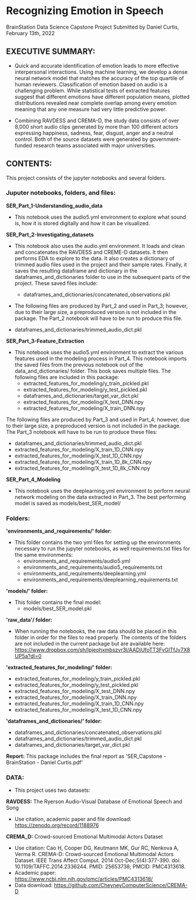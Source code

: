 # Recognizing Emotion in Speech
BrainStation Data Science Capstone Project
Submitted by Daniel Curtis, February 13th, 2022

## EXECUTIVE SUMMARY:

- Quick and accurate identification of emotion leads to more effective
 interpersonal interactions. Using machine learning, we develop a
 dense neural network model that matches the accuracy of the top
 quartile of human reviewers. Classification of emotion based on audio
 is a challenging problem. While statistical tests of extracted
 features suggest that different emotions have different population
 means, plotted distributions revealed near complete overlap among
 every emotion meaning that any one measure had very little
 predictive power.

- Combining RAVDESS and CREMA-D, the study data consists of over
 8,000 short audio clips generated by more than 100 different actors
 expressing happiness, sadness, fear, disgust, anger and a neutral
 control. Both of the source datasets were generated by
 government-funded research teams associated with major universities.


## CONTENTS:
This project consists of the jupyter notebooks and several folders.

### Juputer notebooks, folders, and files:

**SER_Part_1-Understanding_audio_data**
- This notebook uses the audio5.yml environment to explore what sound 
 is, how it is stored digitally and how it can be visualized.

**SER_Part_2-Investigating_datasets**
- This notebook also uses the audio.yml environment. It loads and clean
 and concatenates the RAVDESS and CREME-D datasets. It then performs
 EDA to explore to the data. It also creates a dictionary of trimmed
 audio files used in the project and their sample rates. Finally, it
 saves the resulting dataframe and dictionary in the
 dataframes_and_dictionaries folder to use in the subsequent parts of
 the project. These saved files include:
  - dataframes_and_dictionaries/concatenated_observations.pkl

 - The following files are produced by Part_2 and used in Part_3; however,
 due to their large size, a preproduced version is not included in the
 package. The Part_2 notebook will have to be run to produce this file.
  - dataframes_and_dictionaries/trimmed_audio_dict.pkl

**SER_Part_3-Feature_Extraction**
- This notebook uses the audio5.yml environment to extract the various
 features used in the modeling process in Part_4. This notebook imports
 the saved files from the previous notebook out of the
 data_and_dictionaries/ folder. This book saves multiple files. The
 following files are included in this package:
  - extracted_features_for_modeling/y_train_pickled.pkl
  - extracted_features_for_modeling/y_test_pickled.pkl
  - dataframes_and_dictionaries/target_var_dict.pkl
  - extracted_features_for_modeling/X_test_DNN.npy
  - extracted_features_for_modeling/X_train_DNN.npy

 The following files are produced by Part_3 and used in Part_4; however,
 due to their large size, a preproduced version is not included in the
 package. The Part_3 notebook will have to be run to produce these files:
  - dataframes_and_dictionaries/trimmed_audio_dict.pkl
  - extracted_features_for_modeling/X_train_1D_CNN.npy
  - extracted_features_for_modeling/X_test_1D_CNN.npy
  - extracted_features_for_modeling/X_train_1D_8k_CNN.npy
  - extracted_features_for_modeling/X_test_1D_8k_CNN.npy


**SER_Part_4_Modeling**
- This notebook uses the deeplearning.yml environment to perform neural
 network modeling on the data extracted in Part_3. The best performing
 model is saved as models/best_SER_model/

### Folders:

**'environments_and_requirements/' folder:**
- This folder contains the two yml files for setting up the environments
 necessary to run the jupyter notebooks, as well requirements.txt files
 for the same environments:
  - environments_and_requirements/audio5.yml
  - environments_and_requirements/audio5_requirements.txt
  - environments_and_requirements/deeplearning.yml
  - environments_and_requirements/deeplearning_requirements.txt

**'models/' folder:**
- This folder contains the final model:
  - models/best_SER_model.pkl

**'raw_data'/ folder:**
- When running the notebooks, the raw data should be placed in this folder
 in order for the files to read properly. The contents of the folders are
 not included in the current package but are available here:
 https://www.dropbox.com/sh/lpjeohxmbszvr3l/AADiUfoTT3FvGITfJv7X8UP5a?dl=0

**'extracted_features_for_modeling/' folder:**
 - extracted_features_for_modeling/y_train_pickled.pkl
 - extracted_features_for_modeling/y_test_pickled.pkl
 - extracted_features_for_modeling/X_test_DNN.npy
 - extracted_features_for_modeling/X_train_DNN.npy
 - extracted_features_for_modeling/X_train_1D_CNN.npy
 - extracted_features_for_modeling/X_test_1D_CNN.npy

**'dataframes_and_dictionaries/' folder:**
 - dataframes_and_dictionaries/concatenated_observations.pkl
 - dataframes_and_dictionaries/trimmed_audio_dict.pkl
 - dataframes_and_dictionaries/target_var_dict.pkl

**Report:**
This package includes the final report as
 'SER_Capstone - BrainStation - Daniel Curtis.pdf'

### DATA:
- This project uses two datasets:

**RAVDESS:** The Ryerson Audio-Visual Database of Emotional Speech and Song
- Use citation, academic paper and file download:
  https://zenodo.org/record/1188976


**CREMA_D:** Crowd-sourced Emotional Multimodal Actors Dataset
- Use citation: Cao H, Cooper DG, Keutmann MK, Gur RC, Nenkova A, Verma R.
 CREMA-D: Crowd-sourced Emotional Multimodal Actors Dataset. IEEE Trans Affect
 Comput. 2014 Oct-Dec;5(4):377-390. doi: 10.1109/TAFFC.2014.2336244.
 PMID: 25653738; PMCID: PMC4313618.
- Academic paper: https://www.ncbi.nlm.nih.gov/pmc/articles/PMC4313618/
- Data download: https://github.com/CheyneyComputerScience/CREMA-D